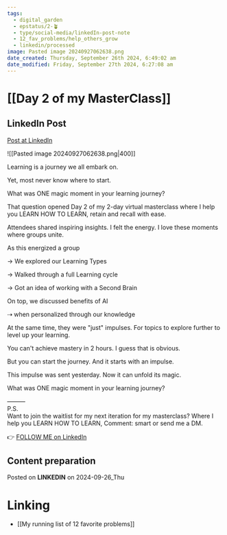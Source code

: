 ```yaml
---
tags:
  - digital_garden
  - epstatus/2-🪴
  - type/social-media/linkedIn-post-note
  - 12_fav_problems/help_others_grow
  - linkedin/processed
image: Pasted image 20240927062638.png
date_created: Thursday, September 26th 2024, 6:49:02 am
date_modified: Friday, September 27th 2024, 6:27:08 am
---
```

# [[Day 2 of my MasterClass]]
## LinkedIn Post
[Post at LinkedIn](https://www.linkedin.com/posts/sebastiankamilli_learning-is-a-journey-we-all-embark-on-activity-7244948970358071296-Dwo6?utm_source=share&utm_medium=member_desktop)

![[Pasted image 20240927062638.png|400]]  


Learning is a journey we all embark on.

Yet, most never know where to start.

What was ONE magic moment in your learning journey?

That question opened Day 2 of my 2-day virtual masterclass
where I help you LEARN HOW TO LEARN, retain and recall with ease.

Attendees shared inspiring insights.
I felt the energy. 
I love these moments where groups unite.

As this energized a group

→ We explored our Learning Types

→ Walked through a full Learning cycle

→ Got an idea of working with a Second Brain

On top, we discussed benefits of AI 

⇢ when personalized through our knowledge

At the same time, they were "just" impulses.
For topics to explore further to level up your learning. 

You can't achieve mastery in 2 hours.
I guess that is obvious.

But you can start the journey. 
And it starts with an impulse.

This impulse was sent yesterday. 
Now it can unfold its magic.

What was ONE magic moment in your learning journey?

———  
P.S.  
Want to join the waitlist for my next iteration for my masterclass? 
Where I help you LEARN HOW TO LEARN,
Comment: smart or send me a DM. 


👉 [FOLLOW ME on LinkedIn](https://www.linkedin.com/comm/mynetwork/discovery-see-all?usecase=PEOPLE_FOLLOWS&followMember=sebastiankamilli)

## Content preparation



Posted on **LINKEDIN** on 2024-09-26_Thu
# Linking
+ [[My running list of 12 favorite problems]]